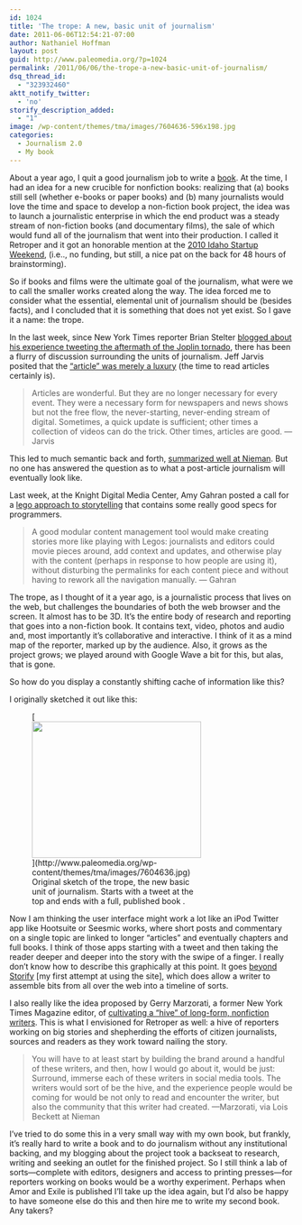 ```yaml
---
id: 1024
title: 'The trope: A new, basic unit of journalism'
date: 2011-06-06T12:54:21-07:00
author: Nathaniel Hoffman
layout: post
guid: http://www.paleomedia.org/?p=1024
permalink: /2011/06/06/the-trope-a-new-basic-unit-of-journalism/
dsq_thread_id:
  - "323932460"
aktt_notify_twitter:
  - 'no'
storify_description_added:
  - "1"
image: /wp-content/themes/tma/images/7604636-596x198.jpg
categories:
  - Journalism 2.0
  - My book
---
```

About a year ago, I quit a good journalism job to write a [book](http://amorandexile.com). At the time, I had an idea for a new crucible for nonfiction books: realizing that (a) books still sell (whether e-books or paper books) and (b) many journalists would love the time and space to develop a non-fiction book project, the idea was to launch a journalistic enterprise in which the end product was a steady stream of non-fiction books (and documentary films), the sale of which would fund all of the journalism that went into their production. I called it Retroper and it got an honorable mention at the [2010 Idaho Startup Weekend](http://idahobusinessreview.com/2010/05/24/social-networking-buying-scheme-wins-startup-weekend/), (i.e.., no funding, but still, a nice pat on the back for 48 hours of brainstorming).

So if books and films were the ultimate goal of the journalism, what were we to call the smaller works created along the way. The idea forced me to consider what the essential, elemental unit of journalism should be (besides facts), and I concluded that it is something that does not yet exist. So I gave it a name: the trope.

In the last week, since New York Times reporter Brian Stelter [blogged about his experience tweeting the aftermath of the Joplin tornado](http://thedeadline.tumblr.com/post/5904630983/what-i-learned-in-joplin), there has been a flurry of discussion surrounding the units of journalism. Jeff Jarvis posited that the [&#8220;article&#8221; was merely a luxury](http://www.buzzmachine.com/2011/05/28/the-article-as-luxury-or-byproduct/) (the time to read articles certainly is). 

> Articles are wonderful. But they are no longer necessary for every event. They were a necessary form for newspapers and news shows but not the free flow, the never-starting, never-ending stream of digital. Sometimes, a quick update is sufficient; other times a collection of videos can do the trick. Other times, articles are good. —Jarvis

This led to much semantic back and forth, [summarized well at Nieman](http://www.niemanlab.org/2011/06/this-week-in-review-the-times-changing-of-the-guard-the-news-articles-future-and-pbs-is-attacked/). But no one has answered the question as to what a post-article journalism will eventually look like.

Last week, at the Knight Digital Media Center, Amy Gahran posted a call for a [lego approach to storytelling](http://www.knightdigitalmediacenter.org/leadership_blog/comments/20110602_the_lego_approach_to_storytelling/) that contains some really good specs for programmers. 

> A good modular content management tool would make creating stories more like playing with Legos: journalists and editors could movie pieces around, add context and updates, and otherwise play with the content (perhaps in response to how people are using it), without disturbing the permalinks for each content piece and without having to rework all the navigation manually. — Gahran

The trope, as I thought of it a year ago, is a journalistic process that lives on the web, but challenges the boundaries of both the web browser and the screen. It almost has to be 3D. It&#8217;s the entire body of research and reporting that goes into a non-fiction book. It contains text, video, photos and audio and, most importantly it&#8217;s collaborative and interactive. I think of it as a mind map of the reporter, marked up by the audience. Also, it grows as the project grows; we played around with Google Wave a bit for this, but alas, that is gone.

So how do you display a constantly shifting cache of information like this? 

I originally sketched it out like this:

<figure id="attachment_1028" aria-describedby="caption-attachment-1028" style="width: 300px" class="wp-caption aligncenter">[<img loading="lazy" src="http://www.paleomedia.org/wp-content/themes/tma/images/7604636-300x242.jpg" alt="" title="The trope" width="300" height="242" class="size-medium wp-image-1028" srcset="http://www.paleomedia.org/wp-content/themes/tma/images/7604636-300x242.jpg 300w, http://www.paleomedia.org/wp-content/themes/tma/images/7604636.jpg 596w" sizes="(max-width: 300px) 100vw, 300px" />](http://www.paleomedia.org/wp-content/themes/tma/images/7604636.jpg)<figcaption id="caption-attachment-1028" class="wp-caption-text">Original sketch of the trope, the new basic unit of journalism. Starts with a tweet at the top and ends with a full, published book .</figcaption></figure>

Now I am thinking the user interface might work a lot like an iPod Twitter app like Hootsuite or Seesmic works, where short posts and commentary on a single topic are linked to longer &#8220;articles&#8221; and eventually chapters and full books. I think of those apps starting with a tweet and then taking the reader deeper and deeper into the story with the swipe of a finger. I really don&#8217;t know how to describe this graphically at this point. It goes [beyond Storify](http://storify.com/paleomedia/get-ready-for-radio-boise) [my first attempt at using the site], which does allow a writer to assemble bits from all over the web into a timeline of sorts.

I also really like the idea proposed by Gerry Marzorati, a former New York Times Magazine editor, of [cultivating a &#8220;hive&#8221; of long-form, nonfiction writers](http://www.niemanlab.org/2011/03/a-hive-of-long-form-journalists-gerry-marzorati-and-mark-danner-on-a-new-model-for-long-form/). This is what I envisioned for Retroper as well: a hive of reporters working on big stories and shepherding the efforts of citizen journalists, sources and readers as they work toward nailing the story.

> You will have to at least start by building the brand around a handful of these writers, and then, how I would go about it, would be just: Surround, immerse each of these writers in social media tools. The writers would sort of be the hive, and the experience people would be coming for would be not only to read and encounter the writer, but also the community that this writer had created. —Marzorati, via Lois Beckett at Nieman

I&#8217;ve tried to do some this in a very small way with my own book, but frankly, it&#8217;s really hard to write a book and to do journalism without any institutional backing, and my blogging about the project took a backseat to research, writing and seeking an outlet for the finished project. So I still think a lab of sorts—complete with editors, designers and access to printing presses—for reporters working on books would be a worthy experiment. Perhaps when Amor and Exile is published I&#8217;ll take up the idea again, but I&#8217;d also be happy to have someone else do this and then hire me to write my second book. Any takers?